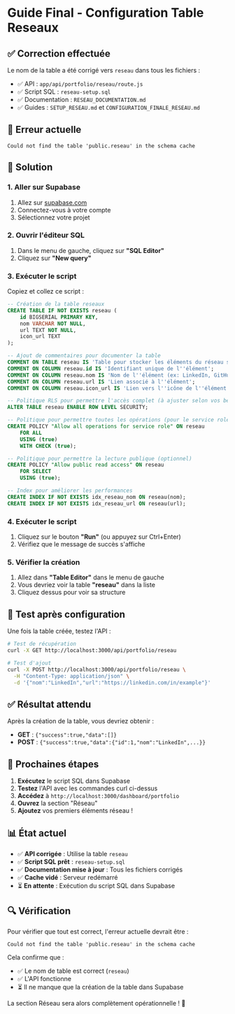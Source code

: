 # Guide Final - Configuration Table Reseaux

## ✅ Correction effectuée

Le nom de la table a été corrigé vers `reseau` dans tous les fichiers :

- ✅ API : `app/api/portfolio/reseau/route.js`
- ✅ Script SQL : `reseau-setup.sql`
- ✅ Documentation : `RESEAU_DOCUMENTATION.md`
- ✅ Guides : `SETUP_RESEAU.md` et `CONFIGURATION_FINALE_RESEAU.md`

## 🚨 Erreur actuelle

```
Could not find the table 'public.reseau' in the schema cache
```

## 🔧 Solution

### 1. Aller sur Supabase

1. Allez sur [supabase.com](https://supabase.com)
2. Connectez-vous à votre compte
3. Sélectionnez votre projet

### 2. Ouvrir l'éditeur SQL

1. Dans le menu de gauche, cliquez sur **"SQL Editor"**
2. Cliquez sur **"New query"**

### 3. Exécuter le script

Copiez et collez ce script :

```sql
-- Création de la table reseaux
CREATE TABLE IF NOT EXISTS reseau (
    id BIGSERIAL PRIMARY KEY,
    nom VARCHAR NOT NULL,
    url TEXT NOT NULL,
    icon_url TEXT
);

-- Ajout de commentaires pour documenter la table
COMMENT ON TABLE reseau IS 'Table pour stocker les éléments du réseau social/professionnel';
COMMENT ON COLUMN reseau.id IS 'Identifiant unique de l''élément';
COMMENT ON COLUMN reseau.nom IS 'Nom de l''élément (ex: LinkedIn, GitHub, Twitter)';
COMMENT ON COLUMN reseau.url IS 'Lien associé à l''élément';
COMMENT ON COLUMN reseau.icon_url IS 'Lien vers l''icône de l''élément (optionnel)';

-- Politique RLS pour permettre l'accès complet (à ajuster selon vos besoins)
ALTER TABLE reseau ENABLE ROW LEVEL SECURITY;

-- Politique pour permettre toutes les opérations (pour le service role)
CREATE POLICY "Allow all operations for service role" ON reseau
    FOR ALL
    USING (true)
    WITH CHECK (true);

-- Politique pour permettre la lecture publique (optionnel)
CREATE POLICY "Allow public read access" ON reseau
    FOR SELECT
    USING (true);

-- Index pour améliorer les performances
CREATE INDEX IF NOT EXISTS idx_reseau_nom ON reseau(nom);
CREATE INDEX IF NOT EXISTS idx_reseau_url ON reseau(url);
```

### 4. Exécuter le script

1. Cliquez sur le bouton **"Run"** (ou appuyez sur Ctrl+Enter)
2. Vérifiez que le message de succès s'affiche

### 5. Vérifier la création

1. Allez dans **"Table Editor"** dans le menu de gauche
2. Vous devriez voir la table **"reseau"** dans la liste
3. Cliquez dessus pour voir sa structure

## 🧪 Test après configuration

Une fois la table créée, testez l'API :

```bash
# Test de récupération
curl -X GET http://localhost:3000/api/portfolio/reseau

# Test d'ajout
curl -X POST http://localhost:3000/api/portfolio/reseau \
  -H "Content-Type: application/json" \
  -d '{"nom":"LinkedIn","url":"https://linkedin.com/in/example"}'
```

## ✅ Résultat attendu

Après la création de la table, vous devriez obtenir :

- **GET** : `{"success":true,"data":[]}`
- **POST** : `{"success":true,"data":{"id":1,"nom":"LinkedIn",...}}`

## 🎯 Prochaines étapes

1. **Exécutez** le script SQL dans Supabase
2. **Testez** l'API avec les commandes curl ci-dessus
3. **Accédez** à `http://localhost:3000/dashboard/portfolio`
4. **Ouvrez** la section "Réseau"
5. **Ajoutez** vos premiers éléments réseau !

## 📊 État actuel

- ✅ **API corrigée** : Utilise la table `reseau`
- ✅ **Script SQL prêt** : `reseau-setup.sql`
- ✅ **Documentation mise à jour** : Tous les fichiers corrigés
- ✅ **Cache vidé** : Serveur redémarré
- ⏳ **En attente** : Exécution du script SQL dans Supabase

## 🔍 Vérification

Pour vérifier que tout est correct, l'erreur actuelle devrait être :

```
Could not find the table 'public.reseau' in the schema cache
```

Cela confirme que :

- ✅ Le nom de table est correct (`reseau`)
- ✅ L'API fonctionne
- ⏳ Il ne manque que la création de la table dans Supabase

La section Réseau sera alors complètement opérationnelle ! 🎉
